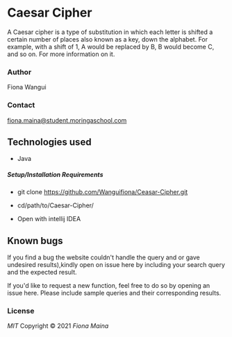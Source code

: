 # Caesar Cipher

A Caesar cipher is a type of substitution in which each letter is shifted a certain number of places also known as a key, down the alphabet.  For example, with a shift of 1, A would be replaced by B, B would become C, and so on. For more information on it.

### Author

Fiona Wangui

### Contact

fiona.maina@student.moringaschool.com

## Technologies used
* Java

##### Setup/Installation Requirements
* git clone https://github.com/Wanguifiona/Ceasar-Cipher.git

* cd/path/to/Caesar-Cipher/

* Open with intellij IDEA

## Known bugs

If you find a bug the website couldn't handle the query and or gave undesired results),kindly open on issue here by including your search query and the expected result.

If you'd like to request a new function, feel free to do so by opening an issue here. Please include sample queries and their corresponding results.

### License

*MIT*
Copyright © 2021 *Fiona Maina*

